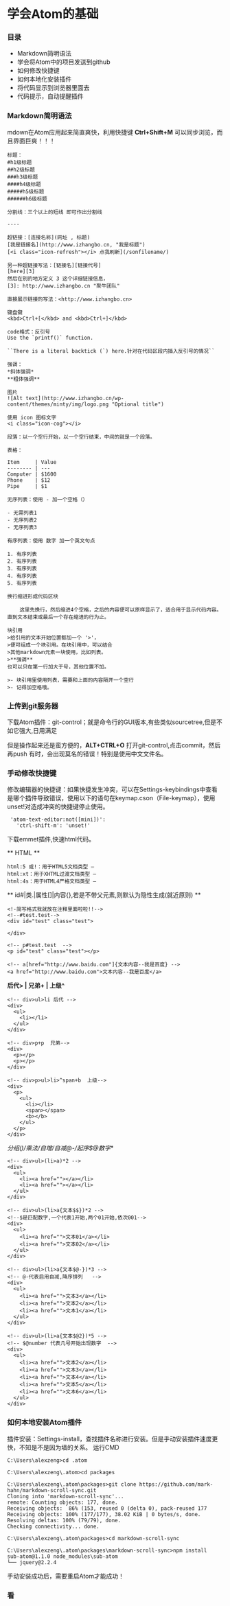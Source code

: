 学会Atom的基础
====
### 目录
+ Markdown简明语法
+ 学会将Atom中的项目发送到github
+ 如何修改快捷键
+ 如何本地化安装插件
+ 将代码显示到浏览器里面去
+ 代码提示，自动提醒插件

### Markdown简明语法
mdown在Atom应用起来简直爽快，利用快捷键 **Ctrl+Shift+M** 可以同步浏览，而且界面巨爽！！！


~~~
标题：
#h1级标题
##h2级标题
###h3级标题
####h4级标题
#####h5级标题
######h6级标题

分割线：三个以上的短线 即可作出分割线

----

超链接：[连接名称](网址 , 标题)
[我是链接名](http://www.izhangbo.cn, "我是标题")
[<i class="icon-refresh"></i> 点我刷新](/sonfilename/)

另一种超链接写法：[链接名][链接代号]
[here][3]
然后在别的地方定义 3 这个详细链接信息，
[3]: http://www.izhangbo.cn "聚牛团队"

直接展示链接的写法：<http://www.izhangbo.cn>

键盘键
<kbd>Ctrl+[</kbd> and <kbd>Ctrl+]</kbd>

code格式：反引号
Use the `printf()` function.

``There is a literal backtick (`) here.针对在代码区段内插入反引号的情况``

强调：
*斜体强调*
**粗体强调**

图片
![Alt text](http://www.izhangbo.cn/wp-content/themes/minty/img/logo.png "Optional title")

使用 icon 图标文字
<i class="icon-cog"></i>

段落：以一个空行开始，以一个空行结束，中间的就是一个段落。

表格：

Item     | Value
-------- | ---
Computer | $1600
Phone    | $12
Pipe     | $1

无序列表：使用 - 加一个空格（）

- 无需列表1
- 无序列表2
- 无序列表3

有序列表：使用 数字 加一个英文句点

1. 有序列表
2. 有序列表
3. 有序列表
4. 有序列表
5. 有序列表

换行缩进形成代码区块

    这里先换行，然后缩进4个空格，之后的内容便可以原样显示了，适合用于显示代码内容。直到文本结束或最后一个存在缩进的行为止。    

块引用
>给引用的文本开始位置都加一个 '>'，
>便可组成一个块引用。在块引用中，可以结合
>其他markdown元素一块使用，比如列表。
>**强调**
也可以只在第一行加大于号，其他位置不加。

>- 块引用里使用列表，需要和上面的内容隔开一个空行
>- 记得加空格哦。
~~~


### 上传到git服务器

下载Atom插件：git-control；就是命令行的GUI版本,有些类似sourcetree,但是不如它强大,日用满足

但是操作起来还是蛮方便的，**ALT+CTRL+O** 打开git-control,点击commit，然后再push
有时，会出现莫名的错误！特别是使用中文文件名。

### 手动修改快捷键

修改编辑器的快捷键：如果快捷发生冲突，可以在Settings-keybindings中查看是哪个插件导致错误，使用以下的语句在keymap.cson（File-keymap），使用unset!对造成冲突的快捷键停止使用。

~~~
 'atom-text-editor:not([mini])':
   'ctrl-shift-m': 'unset!'
   ~~~

下载emmet插件,快速html代码。

 ** HTML **
~~~
html:5 或!：用于HTML5文档类型 —
html:xt：用于XHTML过渡文档类型 —
html:4s：用于HTML4严格文档类型 —
~~~

** id#|类.|属性[]|内容{},若是不带父元素,则默认为隐性生成(就近原则) **

  ~~~
  <!-简写格式我就放在注释里面啦啦!!-->
  <!--#test.test-->
  <div id="test" class="test">

  </div>

  <!-- p#test.test  -->
  <p id="test" class="test"></p>

  <!-- a[href="http://www.baidu.com"]{文本内容--我是百度} -->
  <a href="http://www.baidu.com">文本内容--我是百度</a>
  ~~~

  **后代> | 兄弟+ | 上级^**
  ~~~
  <!-- div>ul>li 后代 -->
  <div>
    <ul>
      <li></li>
    </ul>
  </div>

  <!-- div>p+p  兄弟-->
  <div>
    <p></p>
    <p></p>
  </div>

  <!-- div>p>ul>li>^span+b  上级-->
  <div>
    <p>
      <ul>
        <li></li>
        <span></span>
        <b></b>
      </ul>
    </p>
  </div>
  ~~~

  **分组()/乘法*/自增$/自减$@-/起序$@数字**

  ~~~
  <!-- div>ul>(li>a)*2 -->
  <div>
    <ul>
      <li><a href=""></a></li>
      <li><a href=""></a></li>
    </ul>
  </div>

  <!-- div>ul>(li>a{文本$$})*2 -->
  <!--$是匹配数字,一个代表1开始,两个01开始,依次001-->
  <div>
    <ul>
      <li><a href="">文本01</a></li>
      <li><a href="">文本02</a></li>
    </ul>
  </div>

  <!-- div>ul>(li>a{文本$@-})*3 -->
  <!-- @-代表启用自减,降序排列   -->
  <div>
    <ul>
      <li><a href="">文本3</a></li>
      <li><a href="">文本2</a></li>
      <li><a href="">文本1</a></li>
    </ul>
  </div>

  <!-- div>ul>(li>a{文本$@2})*5 -->
  <!-- $@number 代表几号开始出现数字  -->
  <div>
    <ul>
      <li><a href="">文本2</a></li>
      <li><a href="">文本3</a></li>
      <li><a href="">文本4</a></li>
      <li><a href="">文本5</a></li>
      <li><a href="">文本6</a></li>
    </ul>
  </div>
  ~~~

### 如何本地安装Atom插件

插件安装：Settings-install，查找插件名称进行安装。但是手动安装插件速度更快，不知是不是因为墙的关系。
运行CMD
~~~
C:\Users\alexzeng>cd .atom

C:\Users\alexzeng\.atom>cd packages

C:\Users\alexzeng\.atom\packages>git clone https://github.com/mark-hahn/markdown-scroll-sync.git
Cloning into 'markdown-scroll-sync'...
remote: Counting objects: 177, done.
Receiving objects:  86% (153, reused 0 (delta 0), pack-reused 177
Receiving objects: 100% (177/177), 38.02 KiB | 0 bytes/s, done.
Resolving deltas: 100% (79/79), done.
Checking connectivity... done.

C:\Users\alexzeng\.atom\packages>cd markdown-scroll-sync

C:\Users\alexzeng\.atom\packages\markdown-scroll-sync>npm install
sub-atom@1.1.0 node_modules\sub-atom
└── jquery@2.2.4

~~~

手动安装成功后，需要重启Atom才能成功！
### 看
